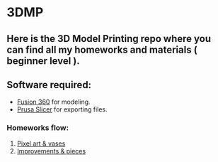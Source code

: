 # 3DMP
## Here is the 3D Model Printing repo where you can find all my homeworks and materials ( beginner level ).

## Software required:
   * [Fusion 360](https://www.autodesk.com/products/fusion-360/overview) for modeling.
   * [Prusa Slicer](https://www.prusa3d.com/prusaslicer) for exporting files.

### Homeworks flow:
   1. [Pixel art & vases](https://github.com/Seras3/3DMP/tree/master/1-Homework-Pika-Vase)
   1. [Improvements & pieces](https://github.com/Seras3/3DMP/tree/master/2-Homework-Improvements)

